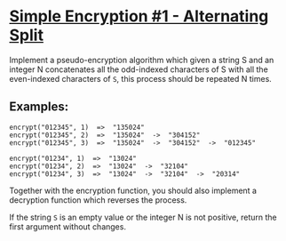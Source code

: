 # [Simple Encryption #1 - Alternating Split](https://www.codewars.com/kata/57814d79a56c88e3e0000786/train/ruby)

Implement a pseudo-encryption algorithm which given a string S and an integer N concatenates all the odd-indexed characters of S with all the even-indexed characters of <code>S</code>, this process should be repeated N times.

## Examples:
```
encrypt("012345", 1)  =>  "135024"
encrypt("012345", 2)  =>  "135024"  ->  "304152"
encrypt("012345", 3)  =>  "135024"  ->  "304152"  ->  "012345"

encrypt("01234", 1)  =>  "13024"
encrypt("01234", 2)  =>  "13024"  ->  "32104"
encrypt("01234", 3)  =>  "13024"  ->  "32104"  ->  "20314"
```

Together with the encryption function, you should also implement a decryption function which reverses the process.

If the string <code>S</code> is an empty value or the integer N is not positive, return the first argument without changes.